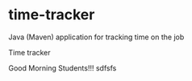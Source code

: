 # time-tracker
Java (Maven) application for tracking time on the job

Time tracker

Good Morning Students!!! sdfsfs
